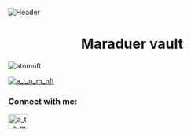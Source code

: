 ![Header](pictures/HeaderIMG.png)
<h1 align="center">Maraduer vault</h1>


<p align="left"> <img src="https://komarev.com/ghpvc/?username=atomnft&label=Profile%20views&color=0e75b6&style=flat" alt="atomnft" /> </p>

<p align="left"> <a href="https://twitter.com/a_t_o_m_nft" target="blank"><img src="https://img.shields.io/twitter/follow/a_t_o_m_nft?logo=twitter&style=for-the-badge" alt="a_t_o_m_nft" /></a> </p>


<h3 align="left">Connect with me:</h3>
<p align="left">
<a href="https://twitter.com/a_t_o_m_nft" target="blank"><img align="center" src="https://raw.githubusercontent.com/rahuldkjain/github-profile-readme-generator/master/src/images/icons/Social/twitter.svg" alt="a_t_o_m_nft" height="30" width="40" /></a>
</p>

